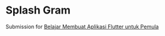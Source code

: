 # Splash Gram

Submission for [Belajar Membuat Aplikasi Flutter untuk Pemula](https://www.dicoding.com/academies/159)

